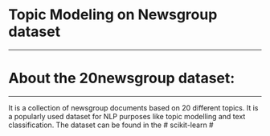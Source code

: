 # Topic Modeling on Newsgroup dataset
---
  # About the 20newsgroup dataset:
---
  It is a collection of newsgroup documents based on 20 different topics. It is a popularly used dataset for NLP purposes like topic modelling and text classification. The dataset can be found in the # scikit-learn #
